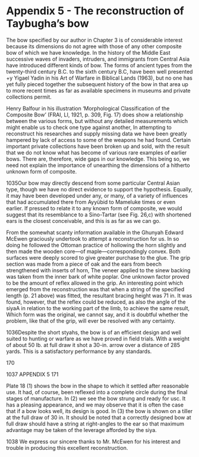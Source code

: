 # Appendix 5 - The reconstruction of Taybugha’s bow

The bow specified by our author in Chapter 3 is of considerable interest because
its dimensions do not agree with those of any other composite bow of which we
have knowledge. In the history of the Middle East successive waves of invaders,
intruders, and immigrants from Central Asia have introduced different kinds of
bow. The forms of ancient types from the twenty-third century B.C. to the sixth
century B.C, have been well presented +y Yigael Yadin in his Art of Warfare in
Biblical Lands (1963), but no one has yet fully pieced together the subsequent
history of the bow in that area up to more recent times as far as available
specimens in museums and private collections permit.

Henry Balfour in his illustration ‘Morphological Classification of the Composite
Bow’ (FRAI, LI, 1921, p. 309, Fig. 17) does show a relationship between the
various forms, but without any detailed measurements which might enable us to
check one type against another, In attempting to reconstruct his researches and
supply missing data we have been greatly hampered by lack of access to some of
the weapons he had found. Certain important private collections have been broken
up and sold, with the result that we do not know what has become of various rare
examples of earlier bows. There are, therefore, wide gaps in our knowledge. This
being so, we need not explain the importance of unearthing the dimensions of a
hitherto unknown form of composite.

1035Our bow may directly descend from some particular Central Asian type, though we
have no direct evidence to support the hypothesis. Equally, it may have been
developed under any, or many, of a variety of influences that had accumulated
there from Ayyübid to Mameluke times or even earlier. If pressed to relate it to
any known form of composite, we would suggest that its resemblance to a
Sino-Tartar (see Fig. 26,c) with shortened ears is the closest conceivable, and
this is as far as we can go.

From the somewhat scanty information available in the Ghunyah Edward McEwen
graciously undertook to attempt a reconstruction for us. In so doing he followed
the Ottoman practice of hollowing the horn slightly and then made the wooden
core—of maple—correspondingly convex.  Both surfaces were deeply scored to give
greater purchase to the glue. The grip section was made from a piece of oak and
the ears from beech strengthened with inserts of horn, The veneer applied to the
sinew backing was taken from the inner bark of white poplar. One unknown factor
proved to be the amount of reflex allowed in the grip. An interesting point
which emerged from the reconstruction was that when a string of the specified
length (p. 21 above) was fitted, the resultant bracing height was 71 in. It was
found, however, that the reflex could be reduced, as also the angle of the siyaA
in relation to the working part of the limb, to achieve the same result, Which
form was the original, we cannot say, and it is doubtful whether the problem,
like that of the grip, will ever be resolved with any certainty.

1036Despite the short styahs, the bow is of an efficient design and well suited to
hunting or warfare as we have proved in field trials. With a weight of about 50
Ib. at full draw it shot a 30-in. arrow over a distance of 285 yards. This is a
satisfactory performance by any standards.


170

1037
APPENDIX 5 171


Plate 18 (1) shows the bow in the shape to which it settled after reasonable
use. It had, of course, been reflexed into a complete circle during the final
stages of manufacture. In (2) we see the bow strung and ready for usc. It has a
pleasing appearance, and we may observe that it is often the case that if a bow
looks well, its design is good. In (3) the bow is shown on a tiller at the full
draw of 30 in. It should be noted that a correctly designed bow at full draw
should have a string at right-angles to the ear so that maximum advantage may be
taken of the leverage afforded by the siya.

1038
We express our sincere thanks to Mr. McEwen for his interest and trouble in
producing this excellent reconstruction.
